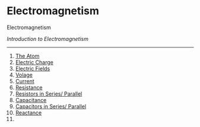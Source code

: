 # Electromagnetism
Electromagnetism

*Introduction to Electromagnetism*

---

1. [The Atom](https://github.com/TheAnnanMan/Electromagnetism/blob/master/Lesson_Plans/The_Atom.md)
2. [Electric Charge](https://github.com/TheAnnanMan/Electromagnetism/blob/master/Lesson_Plans/Electric_Charge.md)
3. [Electric Fields](https://github.com/TheAnnanMan/Electromagnetism/blob/master/Lesson_Plans/Electric_Fields.md)
4. [Volage](https://github.com/TheAnnanMan/Electromagnetism/blob/master/Lesson_Plans/Volage.md)
5. [Current](https://github.com/TheAnnanMan/Electromagnetism/blob/master/Lesson_Plans/Current.md)
6. [Resistance](https://github.com/TheAnnanMan/Electromagnetism/blob/master/Lesson_Plans/Resistance.md)
7. [Resistors in Series/ Parallel](https://github.com/TheAnnanMan/Electromagnetism/blob/master/Lesson_Plans/Resistors.md)
8. [Capacitance](https://github.com/TheAnnanMan/Electromagnetism/blob/master/Lesson_Plans/Capacitance.md)
9. [Capacitors in Series/ Parallel](https://github.com/TheAnnanMan/Electromagnetism/blob/master/Lesson_Plans/Capacitors.md)
10. [Reactance](https://github.com/TheAnnanMan/Electromagnetism/blob/master/Lesson_Plans/Reactance.md)
11. 


